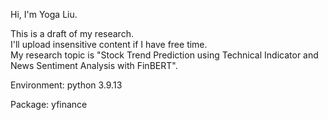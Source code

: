 Hi, I'm Yoga Liu.
  
This is a draft of my research.  
I'll upload insensitive content if I have free time.  
My research topic is "Stock Trend Prediction using Technical Indicator and News Sentiment Analysis with FinBERT".

Environment: python 3.9.13

Package:
yfinance


